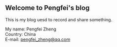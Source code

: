 ## Welcome to Pengfei's blog

This is my blog uesd to record and share something.

My name: Pengfei Zheng  
Country: China  
E-mail:  pengfei_zheng@qq.com
